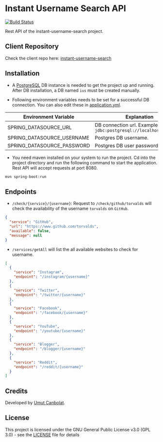 # Instant Username Search API

[![Build Status](https://travis-ci.org/instant-username-search/instant-username-search-api.svg?branch=master)](https://travis-ci.org/umutcanbolat/instant-username-search-api)

Rest API of the instant-username-search project.

## Client Repository

Check the client repo here:
[instant-username-search](https://github.com/umutcanbolat/instant-username-search)

## Installation

- A [PostgreSQL](https://www.postgresql.org/download/) DB instance is needed to get the project up and running. After DB installation, a DB named `ius` must be created manually.

- Following environment variables needs to be set for a successful DB connection. You can also edit these in [application.yml](src/main/resources/application.yml).

| Environment Variable       | Explanation                                                        |
| -------------------------- | ------------------------------------------------------------------ |
| SPRING_DATASOURCE_URL      | DB connection url. Example: `jdbc:postgresql://localhost:5432/ius` |
| SPRING_DATASOURCE_USERNAME | Postgres DB username.                                              |
| SPRING_DATASOURCE_PASSWORD | Postgres DB user password.                                         |

- You need maven installed on your system to run the project. Cd into the project directory and run the following command to start the application. Rest API will accept requests at port 8080.

```sh
mvn spring-boot:run
```

## Endpoints

- `/check/{service}/{username}`: Request to `/check/github/torvalds` will check the availability of the username `torvalds` on `GitHub`.

```json
{
  "service": "GitHub",
  "url": "https://www.github.com/torvalds",
  "available": false,
  "message": null
}
```

- `/services/getAll` will list the all available websites to check for username.

```json
[
  {
    "service": "Instagram",
    "endpoint": "/instagram/{username}"
  },
  {
    "service": "Twitter",
    "endpoint": "/twitter/{username}"
  },
  {
    "service": "Facebook",
    "endpoint": "/facebook/{username}"
  },
  {
    "service": "YouTube",
    "endpoint": "/youtube/{username}"
  },
  {
    "service": "Blogger",
    "endpoint": "/blogger/{username}"
  },
  {
    "service": "Reddit",
    "endpoint": "/reddit/{username}"
  }
]
```

## Credits

Developed by [Umut Canbolat](https://github.com/umutcanbolat).

## License

This project is licensed under the GNU General Public License v3.0 (GPL 3.0) - see the [LICENSE](LICENSE) file for details
